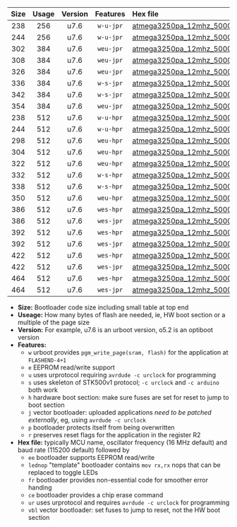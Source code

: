 |Size|Usage|Version|Features|Hex file|
|:-:|:-:|:-:|:-:|:--|
|238|256|u7.6|`w-u-jpr`|[atmega3250pa_12mhz_500000bps_ur_vbl.hex](https://raw.githubusercontent.com/stefanrueger/urboot/main/atmega3250pa_12mhz_500000bps_ur_vbl.hex)|
|244|256|u7.6|`w-u-jpr`|[atmega3250pa_12mhz_500000bps_lednop_ur_vbl.hex](https://raw.githubusercontent.com/stefanrueger/urboot/main/atmega3250pa_12mhz_500000bps_lednop_ur_vbl.hex)|
|302|384|u7.6|`weu-jpr`|[atmega3250pa_12mhz_500000bps_ee_ur_vbl.hex](https://raw.githubusercontent.com/stefanrueger/urboot/main/atmega3250pa_12mhz_500000bps_ee_ur_vbl.hex)|
|308|384|u7.6|`weu-jpr`|[atmega3250pa_12mhz_500000bps_ee_lednop_ur_vbl.hex](https://raw.githubusercontent.com/stefanrueger/urboot/main/atmega3250pa_12mhz_500000bps_ee_lednop_ur_vbl.hex)|
|326|384|u7.6|`weu-jpr`|[atmega3250pa_12mhz_500000bps_ee_lednop_fr_ur_vbl.hex](https://raw.githubusercontent.com/stefanrueger/urboot/main/atmega3250pa_12mhz_500000bps_ee_lednop_fr_ur_vbl.hex)|
|336|384|u7.6|`w-s-jpr`|[atmega3250pa_12mhz_500000bps_vbl.hex](https://raw.githubusercontent.com/stefanrueger/urboot/main/atmega3250pa_12mhz_500000bps_vbl.hex)|
|342|384|u7.6|`w-s-jpr`|[atmega3250pa_12mhz_500000bps_lednop_vbl.hex](https://raw.githubusercontent.com/stefanrueger/urboot/main/atmega3250pa_12mhz_500000bps_lednop_vbl.hex)|
|354|384|u7.6|`weu-jpr`|[atmega3250pa_12mhz_500000bps_ee_lednop_fr_ce_ur_vbl.hex](https://raw.githubusercontent.com/stefanrueger/urboot/main/atmega3250pa_12mhz_500000bps_ee_lednop_fr_ce_ur_vbl.hex)|
|238|512|u7.6|`w-u-hpr`|[atmega3250pa_12mhz_500000bps_ur.hex](https://raw.githubusercontent.com/stefanrueger/urboot/main/atmega3250pa_12mhz_500000bps_ur.hex)|
|244|512|u7.6|`w-u-hpr`|[atmega3250pa_12mhz_500000bps_lednop_ur.hex](https://raw.githubusercontent.com/stefanrueger/urboot/main/atmega3250pa_12mhz_500000bps_lednop_ur.hex)|
|298|512|u7.6|`weu-hpr`|[atmega3250pa_12mhz_500000bps_ee_ur.hex](https://raw.githubusercontent.com/stefanrueger/urboot/main/atmega3250pa_12mhz_500000bps_ee_ur.hex)|
|304|512|u7.6|`weu-hpr`|[atmega3250pa_12mhz_500000bps_ee_lednop_ur.hex](https://raw.githubusercontent.com/stefanrueger/urboot/main/atmega3250pa_12mhz_500000bps_ee_lednop_ur.hex)|
|322|512|u7.6|`weu-hpr`|[atmega3250pa_12mhz_500000bps_ee_lednop_fr_ur.hex](https://raw.githubusercontent.com/stefanrueger/urboot/main/atmega3250pa_12mhz_500000bps_ee_lednop_fr_ur.hex)|
|332|512|u7.6|`w-s-hpr`|[atmega3250pa_12mhz_500000bps.hex](https://raw.githubusercontent.com/stefanrueger/urboot/main/atmega3250pa_12mhz_500000bps.hex)|
|338|512|u7.6|`w-s-hpr`|[atmega3250pa_12mhz_500000bps_lednop.hex](https://raw.githubusercontent.com/stefanrueger/urboot/main/atmega3250pa_12mhz_500000bps_lednop.hex)|
|350|512|u7.6|`weu-hpr`|[atmega3250pa_12mhz_500000bps_ee_lednop_fr_ce_ur.hex](https://raw.githubusercontent.com/stefanrueger/urboot/main/atmega3250pa_12mhz_500000bps_ee_lednop_fr_ce_ur.hex)|
|386|512|u7.6|`wes-hpr`|[atmega3250pa_12mhz_500000bps_ee.hex](https://raw.githubusercontent.com/stefanrueger/urboot/main/atmega3250pa_12mhz_500000bps_ee.hex)|
|386|512|u7.6|`wes-jpr`|[atmega3250pa_12mhz_500000bps_ee_vbl.hex](https://raw.githubusercontent.com/stefanrueger/urboot/main/atmega3250pa_12mhz_500000bps_ee_vbl.hex)|
|392|512|u7.6|`wes-hpr`|[atmega3250pa_12mhz_500000bps_ee_lednop.hex](https://raw.githubusercontent.com/stefanrueger/urboot/main/atmega3250pa_12mhz_500000bps_ee_lednop.hex)|
|392|512|u7.6|`wes-jpr`|[atmega3250pa_12mhz_500000bps_ee_lednop_vbl.hex](https://raw.githubusercontent.com/stefanrueger/urboot/main/atmega3250pa_12mhz_500000bps_ee_lednop_vbl.hex)|
|422|512|u7.6|`wes-hpr`|[atmega3250pa_12mhz_500000bps_ee_lednop_fr.hex](https://raw.githubusercontent.com/stefanrueger/urboot/main/atmega3250pa_12mhz_500000bps_ee_lednop_fr.hex)|
|422|512|u7.6|`wes-jpr`|[atmega3250pa_12mhz_500000bps_ee_lednop_fr_vbl.hex](https://raw.githubusercontent.com/stefanrueger/urboot/main/atmega3250pa_12mhz_500000bps_ee_lednop_fr_vbl.hex)|
|464|512|u7.6|`wes-hpr`|[atmega3250pa_12mhz_500000bps_ee_lednop_fr_ce.hex](https://raw.githubusercontent.com/stefanrueger/urboot/main/atmega3250pa_12mhz_500000bps_ee_lednop_fr_ce.hex)|
|464|512|u7.6|`wes-jpr`|[atmega3250pa_12mhz_500000bps_ee_lednop_fr_ce_vbl.hex](https://raw.githubusercontent.com/stefanrueger/urboot/main/atmega3250pa_12mhz_500000bps_ee_lednop_fr_ce_vbl.hex)|

- **Size:** Bootloader code size including small table at top end
- **Useage:** How many bytes of flash are needed, ie, HW boot section or a multiple of the page size
- **Version:** For example, u7.6 is an urboot version, o5.2 is an optiboot version
- **Features:**
  + `w` urboot provides `pgm_write_page(sram, flash)` for the application at `FLASHEND-4+1`
  + `e` EEPROM read/write support
  + `u` uses urprotocol requiring `avrdude -c urclock` for programming
  + `s` uses skeleton of STK500v1 protocol; `-c urclock` and `-c arduino` both work
  + `h` hardware boot section: make sure fuses are set for reset to jump to boot section
  + `j` vector bootloader: uploaded applications *need to be patched externally*, eg, using `avrdude -c urclock`
  + `p` bootloader protects itself from being overwritten
  + `r` preserves reset flags for the application in the register R2
- **Hex file:** typically MCU name, oscillator frequency (16 MHz default) and baud rate (115200 default) followed by
  + `ee` bootloader supports EEPROM read/write
  + `lednop` "template" bootloader contains `mov rx,rx` nops that can be replaced to toggle LEDs
  + `fr` bootloader provides non-essential code for smoother error handing
  + `ce` bootloader provides a chip erase command
  + `ur` uses urprotocol and requires `avrdude -c urclock` for programming
  + `vbl` vector bootloader: set fuses to jump to reset, not the HW boot section
